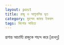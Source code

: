 ```yaml
---
layout: post
title: রাজু ও আগুনালির ভূত
category: মুহম্মদ জাফর ইকবাল
tags: কিশোর সাহিত্য
---
```

প্রশান্ত আচার্য্যি রাজুকে পছন্দ করে [রংধনু]